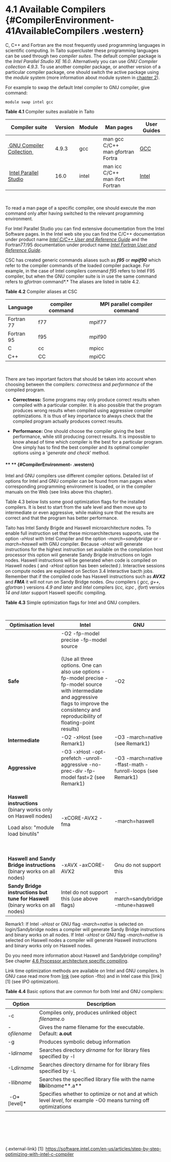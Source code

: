 # 4.1 Available Compilers {#CompilerEnvironment-41AvailableCompilers .western}

C, C++ and Fortran are the most frequently used programming languages in
scientific computing. In Taito supercluster these programming languages
can be used through two *compiler suites*. The default compiler package
is the *Intel Parallel Studio XE 16.0*. Alternatively you can use *GNU
Compiler collection 4.9.3*. To use another compiler package, or another
version of a particular compiler package, one should switch the active
package using the *module* system (more information about module system
in [chapter 2]).

For example to swap the default Intel compiler to GNU compiler, give
command:

`module swap intel gcc `

**Table 4.1** Compiler suites available in Taito

<table>
<thead>
<tr class="header">
<th>Compiler suite</th>
<th>Version</th>
<th>Module</th>
<th>Man pages</th>
<th>User Guides</th>
</tr>
</thead>
<tbody>
<tr class="odd">
<td><a href="http://gcc.gnu.org/" class="external-link"> GNU Compiler Collection </a></td>
<td>4.9.3</td>
<td>gcc</td>
<td>man gcc C/C++<br />
man gfortran Fortra</td>
<td><a href="http://gcc.gnu.org/onlinedocs" class="external-link">GCC</a></td>
</tr>
<tr class="even">
<td> <a href="https://software.intel.com/en-us/intel-parallel-studio-xe">Intel Parallel Studio</a></td>
<td>16.0</td>
<td>intel</td>
<td>man icc C/C++<br />
man ifort Fortran</td>
<td><a href="http://software.intel.com/en-us/intel-software-technical-documentation" class="external-link">Intel</a></td>
</tr>
</tbody>
</table>

 

To read a man page of a specific compiler, one should execute the *man*
command only after having switched to the relevant programming
environment.

For Intel Parallel Studio you can find extensive documentation from the
Intel Software pages. In the Intel web site you can find the C/C++
documentation under product name [*Intel C/C++ User and Reference
Guide*] and the Fortran77/95 documentation under product name [*Intel
Fortran User and Reference Guide*].

CSC has created generic commands aliases such as ***f95*** or
***mpif90*** which refer to the compiler commands of the loaded compiler
package. For example, in the case of Intel compilers command *f95*
refers to Intel F95 compiler, but when the GNU compiler suite is in use
the same command refers to *gfortran* command*.* The aliases are listed
in table 4.2.

**Table 4.2** Compiler aliases at CSC

| Language   | compiler command | MPI parallel compiler command |
|------------|------------------|-------------------------------|
| Fortran 77 | f77              | mpif77                        |
| Fortran 95 | f95              | mpif90                        |
| C          | cc               | mpicc                         |
| C++        | CC               | mpiCC                         |

 

There are two important factors that should be taken into account when
choosing between the compilers: *correctness* and *performance* of the
compiled program.

-   **Correctness:** Some programs may only produce correct results when
    compiled with a particular compiler. It is also possible that the
    program produces wrong results when compiled using aggressive
    compiler optimizations. It is thus of key importance to always check
    that the compiled program actually produces correct results.

-   **Performance:** One should choose the compiler giving the best
    performance, while still producing correct results. It is impossible
    to know ahead of time which compiler is the best for a particular
    program. One simply has to find the best compiler and its optimal
    compiler options using a '*generate and check*' method.

#### ** ** {#CompilerEnvironment- .western}

Intel and GNU compilers use different compiler options. Detailed list of
options for Intel and GNU compiler can be found from man pages when
corresponding programming environment is loaded, or in the compiler
manuals on the Web (see links above this chapter).

Table 4.3 below lists some good optimization flags for the installed
compilers. It is best to start from the safe level and then move up to
intermediate or even aggressive, while making sure that the results are
correct and that the program has better performance.

Taito has Intel Sandy Brigde and Haswell microarchitecture nodes. To
enable full instruction set that these microarchitectures supports, use
the option *-xHost* with Intel Compiler and the option
*-march=sandybridge* or *-march=haswell* with GNU compiler. Because
*-xHost* will generate instructions for the highest instruction set
available on the compilation host processor this option wiil generate
Sandy Brigde instructions on login nodes. Haswell instructions will be
generated when code is compiled on Haswell nodes ( and *-xHost* option
has been selected *)*. Interactive sessions on compute nodes are
explained on Section 3.4 Interactive bacth jobs. Remember that if the
compiled code has Haswell instructions such as ***AVX2*** and ***FMA***
it will not run on Sandy Bridge nodes. *Gnu* compilers ( *gcc, g++,
gfortran* ) versions *4.9 and later* and *Intel* compilers (*icc, icpc ,
ifort*) versios *14* *and later* support Haswell specific compiling.

**Table 4.3** Simple optimization flags for Intel and GNU compilers.

 

<table>
<colgroup>
<col style="width: 33%" />
<col style="width: 33%" />
<col style="width: 33%" />
</colgroup>
<thead>
<tr class="header">
<th>Optimisation level</th>
<th>Intel</th>
<th>GNU</th>
</tr>
</thead>
<tbody>
<tr class="odd">
<td><strong>Safe</strong></td>
<td>-O2 -fp-model precise -fp-model source<br />
<br />
(Use all three options. One can also use options -fp-model precise -fp-model source with intermediate and aggressive flags to improve the consistency and reproducibility of floating-point results)</td>
<td>-O2</td>
</tr>
<tr class="even">
<td><strong>Intermediate</strong></td>
<td>-O2 -xHost (see Remark1)</td>
<td>-O3 -march=native (see Remark1)</td>
</tr>
<tr class="odd">
<td><strong>Aggressive</strong></td>
<td>-O3 -xHost -opt-prefetch -unroll-aggressive -no-prec-div -fp-model fast=2 (see Remark1)</td>
<td>-O3 -march=native -ffast-math -funroll-loops (see Remark1)</td>
</tr>
<tr class="even">
<td><p><strong>Haswell instructions</strong> (binary works only on Haswell nodes)</p>
<p>Load also: "module load binutils"</p>
<p> </p></td>
<td>-xCORE-AVX2 -fma</td>
<td>-march=haswell</td>
</tr>
<tr class="odd">
<td><strong>Haswell and Sandy Bridge instructions</strong> (binary works on all nodes)</td>
<td>-xAVX -axCORE-AVX2</td>
<td>Gnu do not support this</td>
</tr>
<tr class="even">
<td><strong>Sandy Bridge instructions but tune for Haswell</strong> (binary works on all nodes)</td>
<td>Intel do not support this (use above flags)</td>
<td>-march=sandybridge -mtune=haswell</td>
</tr>
</tbody>
</table>

Remark1: If Intel *-xHost* or GNU flag *-march=native* is selected on
login/Sandybridge nodes a compiler will generate Sandy Bridge
instructions and binary works on all nodes. If Intel *-xHost* or GNU
flag *-march=native* is selected on Haswell nodes a compiler will
generate Haswell instructions and binary works only on Haswell nodes.

Do you need more information about Haswell and Sandybridge compiling?
See chapter [4.6 Processor architecture specific compiling].

Link time optimization methods are available on Intel and GNU compilers.
In GNU case read more from [link] (see option -flto) and in Intel case
this [link][1] (see IPO optimization).

**Table 4.4** Basic options that are common for both Intel and GNU
compilers:

| Option         | Description                                                                                                      |
|----------------|------------------------------------------------------------------------------------------------------------------|
| -c             | Compiles only, produces unlinked object *filename*.o                                                             |
| -o*filename*   | Gives the name filename for the executable. Default: **a.out**                                                   |
| -g             | Produces symbolic debug information                                                                              |
| -I*dirname*    | Searches directory *dirname* for for library files specified by -l                                               |
| -L*dirname*    | Searches directory dirname for for library files specified by -L                                                 |
| -l*libname*    | Searches the specified library file with the name **lib***libname***.a**                                         |
|  -O*\[level\]* | Specifies whether to optimize or not and at which level *level*, for example -O0 means turning off optimizations |

 

 

 

  [chapter 2]: https://research.csc.fi/taito-module-system
  [*Intel C/C++ User and Reference Guide*]: https://software.intel.com/en-us/intel-cplusplus-compiler-16.0-user-and-reference-guide
  [*Intel Fortran User and Reference Guide*]: https://software.intel.com/en-us/intel-fortran-compiler-16.0-user-and-reference-guide
  [4.6 Processor architecture specific compiling]: https://research.csc.fi/taito-architecture-specific-compiling
  [link]: http://gcc.gnu.org/onlinedocs/gcc/Optimize-Options.html
  {.external-link}
  [1]: https://software.intel.com/en-us/articles/step-by-step-optimizing-with-intel-c-compiler
